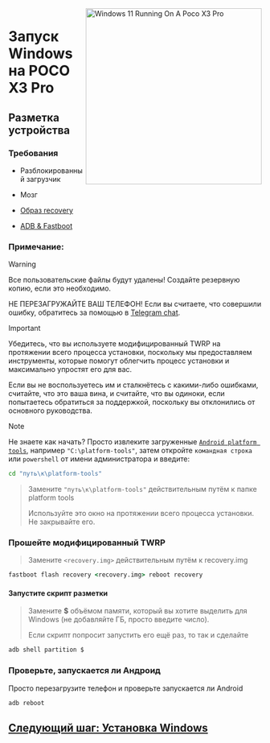 <img align="right" src="https://github.com/woa-vayu/src_vayu_windows/blob/main/2Poco X3 Pro Windows.png" width="350" alt="Windows 11 Running On A Poco X3 Pro">

# Запуск Windows на POCO X3 Pro

## Разметка устройства 

### Требования 
- Разблокированный загрузчик 

- Мозг 
  
- [Образ recovery](https://github.com/woa-vayu-archive/Port-Windows-11-POCO-X3-Pro/releases/tag/Recoveries)

- [ADB & Fastboot](https://developer.android.com/studio/releases/platform-tools)

### Примечание:
> [!Warning]
> Все пользовательские файлы будут удалены! Создайте резервную копию, если это необходимо.
> 
> НЕ ПЕРЕЗАГРУЖАЙТЕ ВАШ ТЕЛЕФОН! Если вы считаете, что совершили ошибку, обратитесь за помощью в [Telegram chat](https://t.me/winonvayualt).

> [!IMPORTANT]
> Убедитесь, что вы используете модифицированный TWRP на протяжении всего процесса установки, поскольку мы предоставляем инструменты, которые помогут облегчить процесс установки и максимально упростят его для вас.
> 
> Если вы не воспользуетесь им и сталкнётесь с какими-либо ошибками, считайте, что это ваша вина, и считайте, что вы одиноки, если попытаетесь обратиться за поддержкой, поскольку вы отклонились от основного руководства.

> [!NOTE]
> Не знаете как начать? Просто извлеките загруженные [```Android platform tools```](https://developer.android.com/studio/releases/platform-tools), например  ```"C:\platform-tools"```, затем откройте ```командная строка``` или `powershell` от имени администратора и введите:
```cmd
cd "путь\к\platform-tools"
```
> Замените  `"путь\к\platform-tools"` действительным путём к папке platform tools
>
> Используйте это окно на протяжении всего процесса установки. Не закрывайте его.

### Прошейте модифицированный TWRP
> Замените `<recovery.img>` действительным путём к recovery.img
```cmd
fastboot flash recovery <recovery.img> reboot recovery
```

#### Запустите скрипт разметки 
> Замените **$** объёмом памяти, который вы хотите выделить для Windows (не добавляйте ГБ, просто введите число).
> 
> Если скрипт попросит запустить его ещё раз, то так и сделайте
```cmd
adb shell partition $
```

### Проверьте, запускается ли Андроид
Просто перезагрузите телефон и проверьте запускается ли Android 
```cmd
adb reboot
```
## [Следующий шаг: Установка Windows](/guide/English/install-2-en.md)
